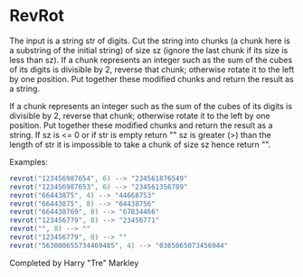 # RevRot
The input is a string str of digits. Cut the string into chunks (a chunk here is a substring of the initial string) of size sz (ignore the last chunk if its size is less than sz).  If a chunk represents an integer such as the sum of the cubes of its digits is divisible by 2, reverse that chunk; otherwise rotate it to the left by one position. Put together these modified chunks and return the result as a string.  

If a chunk represents an integer such as the sum of the cubes of its digits is divisible by 2, reverse that chunk; otherwise rotate it to the left by one position. Put together these modified chunks and return the result as a string.  If  sz is <= 0 or if str is empty return "" sz is greater (>) than the length of str it is impossible to take a chunk of size sz hence return "". 


Examples: 
```C#
revrot("123456987654", 6) --> "234561876549" 
revrot("123456987653", 6) --> "234561356789" 
revrot("66443875", 4) --> "44668753" 
revrot("66443875", 8) --> "64438756" 
revrot("664438769", 8) --> "67834466" 
revrot("123456779", 8) --> "23456771" 
revrot("", 8) --> "" 
revrot("123456779", 0) --> ""  
revrot("563000655734469485", 4) --> "0365065073456944"
```

Completed by Harry "Tre" Markley 
